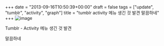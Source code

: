 +++
date = "2013-09-16T10:50:39+00:00"
draft = false
tags = ["update", "tumblr", "activity", "graph"]
title = "tumblr activity 메뉴 생긴 것 발견 말끔하네"
+++
![image](/tumblr_img/2013-09-16-tumblr-activity-/caf82c607f323106d8c79c42afa3bdb8e73f6b2f73434afe94eb0c39ab3bb87f.jpg)



Tumblr - Activity 메뉴 생긴 것 발견

말끔하네

